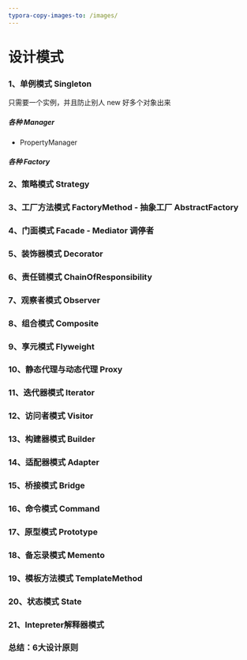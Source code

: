 ```yaml
---
typora-copy-images-to: /images/
---
```




# 设计模式

### 1、单例模式 Singleton

只需要一个实例，并且防止别人 new 好多个对象出来

##### 各种 Manager

- PropertyManager

##### 各种 Factory



### 2、策略模式 Strategy



### 3、工厂方法模式 FactoryMethod - 抽象工厂 AbstractFactory

### 

### 4、门面模式 Facade - Mediator 调停者



### 5、装饰器模式 Decorator



### 6、责任链模式 ChainOfResponsibility



### 7、观察者模式 Observer



### 8、组合模式 Composite



### 9、享元模式 Flyweight



### 10、静态代理与动态代理 Proxy



### 11、迭代器模式 Iterator



### 12、访问者模式 Visitor



### 13、构建器模式 Builder



### 14、适配器模式 Adapter



### 15、桥接模式 Bridge



### 16、命令模式 Command



### 17、原型模式 Prototype



### 18、备忘录模式 Memento



### 19、模板方法模式 TemplateMethod



### 20、状态模式 State



### 21、Intepreter解释器模式



### 总结：6大设计原则